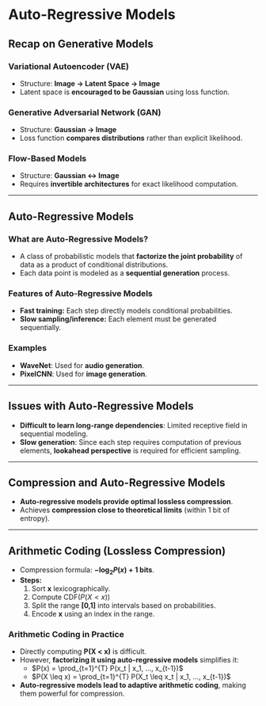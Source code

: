 # Auto-Regressive Models

## Recap on Generative Models

### Variational Autoencoder (VAE)
- Structure: **Image → Latent Space → Image**
- Latent space is **encouraged to be Gaussian** using loss function.

### Generative Adversarial Network (GAN)
- Structure: **Gaussian → Image**
- Loss function **compares distributions** rather than explicit likelihood.

### Flow-Based Models
- Structure: **Gaussian ↔ Image**
- Requires **invertible architectures** for exact likelihood computation.

---

## Auto-Regressive Models

### What are Auto-Regressive Models?
- A class of probabilistic models that **factorize the joint probability** of data as a product of conditional distributions.
- Each data point is modeled as a **sequential generation** process.

### Features of Auto-Regressive Models
- **Fast training:** Each step directly models conditional probabilities.
- **Slow sampling/inference:** Each element must be generated sequentially.

### Examples
- **WaveNet**: Used for **audio generation**.
- **PixelCNN**: Used for **image generation**.

---

## Issues with Auto-Regressive Models
- **Difficult to learn long-range dependencies**: Limited receptive field in sequential modeling.
- **Slow generation**: Since each step requires computation of previous elements, **lookahead perspective** is required for efficient sampling.

---

## Compression and Auto-Regressive Models
- **Auto-regressive models provide optimal lossless compression**.
- Achieves **compression close to theoretical limits** (within 1 bit of entropy).

---

## Arithmetic Coding (Lossless Compression)

- Compression formula: **$-\log_2 P(x) + 1$ bits**.
- **Steps:**
  1. Sort **x** lexicographically.
  2. Compute CDF($P(X < x)$)
  3. Split the range **\[0,1\]** into intervals based on probabilities.
  4. Encode **x** using an index in the range.

### Arithmetic Coding in Practice
- Directly computing **P(X < x)** is difficult.
- However, **factorizing it using auto-regressive models** simplifies it:
  - $P(x) = \prod_{t=1}^{T} P(x_t | x_1, ..., x_{t-1})$
  - $P(X \leq x) = \prod_{t=1}^{T} P(X_t \leq x_t | x_1, ..., x_{t-1})$
- **Auto-regressive models lead to adaptive arithmetic coding**, making them powerful for compression.
